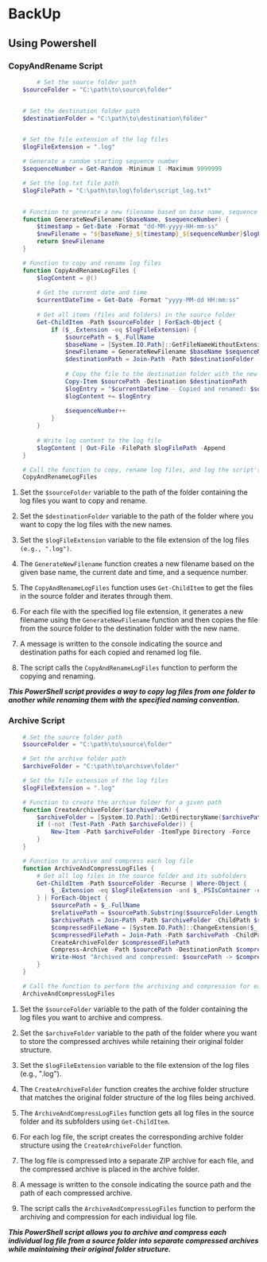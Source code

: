 # BackUp

## Using Powershell

### CopyAndRename Script
```powershell
        # Set the source folder path
    $sourceFolder = "C:\path\to\source\folder"


    # Set the destination folder path
    $destinationFolder = "C:\path\to\destination\folder"


    # Set the file extension of the log files
    $logFileExtension = ".log"

    # Generate a random starting sequence number
    $sequenceNumber = Get-Random -Minimum 1 -Maximum 9999999

    # Set the log.txt file path
    $logFilePath = "C:\path\to\log\folder\script_log.txt"


    # Function to generate a new filename based on base name, sequence number, date, and time
    function GenerateNewFilename($baseName, $sequenceNumber) {
        $timestamp = Get-Date -Format "dd-MM-yyyy-HH-mm-ss"
        $newFilename = "${baseName}_${timestamp}_${sequenceNumber}$logFileExtension"
        return $newFilename
    }

    # Function to copy and rename log files
    function CopyAndRenameLogFiles {
        $logContent = @()
        
        # Get the current date and time
        $currentDateTime = Get-Date -Format "yyyy-MM-dd HH:mm:ss"
        
        # Get all items (files and folders) in the source folder
        Get-ChildItem -Path $sourceFolder | ForEach-Object {
            if ($_.Extension -eq $logFileExtension) {
                $sourcePath = $_.FullName
                $baseName = [System.IO.Path]::GetFileNameWithoutExtension($sourcePath)
                $newFilename = GenerateNewFilename $baseName $sequenceNumber
                $destinationPath = Join-Path -Path $destinationFolder -ChildPath $newFilename
                
                # Copy the file to the destination folder with the new name
                Copy-Item $sourcePath -Destination $destinationPath
                $logEntry = "$currentDateTime - Copied and renamed: $sourcePath -> $destinationPath"
                $logContent += $logEntry
                
                $sequenceNumber++
            }
        }
        
        # Write log content to the log file
        $logContent | Out-File -FilePath $logFilePath -Append
    }

    # Call the function to copy, rename log files, and log the script's behavior
    CopyAndRenameLogFiles


```

1. Set the `$sourceFolder` variable to the path of the folder containing the log files you want to copy and rename.

2. Set the `$destinationFolder` variable to the path of the folder where you want to copy the log files with the new names.

3. Set the `$logFileExtension` variable to the file extension of the log files `(e.g., ".log")`.

4. The `GenerateNewFilename` function creates a new filename based on the given base name, the current date and time, and a sequence number.

5. The `CopyAndRenameLogFiles` function uses `Get-ChildItem` to get the files in the source folder and iterates through them.

6. For each file with the specified log file extension, it generates a new filename using the `GenerateNewFilename` function and then copies the file from the source folder to the destination folder with the new name.

7. A message is written to the console indicating the source and destination paths for each copied and renamed log file.

8. The script calls the `CopyAndRenameLogFiles` function to perform the copying and renaming.

***This PowerShell script provides a way to copy log files from one folder to another while renaming them with the specified naming convention.***


### Archive Script

```powershell
    # Set the source folder path
    $sourceFolder = "C:\path\to\source\folder"

    # Set the archive folder path
    $archiveFolder = "C:\path\to\archive\folder"

    # Set the file extension of the log files
    $logFileExtension = ".log"

    # Function to create the archive folder for a given path
    function CreateArchiveFolder($archivePath) {
        $archiveFolder = [System.IO.Path]::GetDirectoryName($archivePath)
        if (-not (Test-Path -Path $archiveFolder)) {
            New-Item -Path $archiveFolder -ItemType Directory -Force
        }
    }

    # Function to archive and compress each log file
    function ArchiveAndCompressLogFiles {
        # Get all log files in the source folder and its subfolders
        Get-ChildItem -Path $sourceFolder -Recurse | Where-Object {
            $_.Extension -eq $logFileExtension -and $_.PSIsContainer -eq $false
        } | ForEach-Object {
            $sourcePath = $_.FullName
            $relativePath = $sourcePath.Substring($sourceFolder.Length)
            $archivePath = Join-Path -Path $archiveFolder -ChildPath $relativePath
            $compressedFileName = [System.IO.Path]::ChangeExtension($_.Name, "zip")
            $compressedFilePath = Join-Path -Path $archivePath -ChildPath $compressedFileName
            CreateArchiveFolder $compressedFilePath
            Compress-Archive -Path $sourcePath -DestinationPath $compressedFilePath -Force
            Write-Host "Archived and compressed: $sourcePath -> $compressedFilePath"
        }
    }

    # Call the function to perform the archiving and compression for each log file
    ArchiveAndCompressLogFiles

```

1. Set the `$sourceFolder` variable to the path of the folder containing the log files you want to archive and compress.


2. Set the `$archiveFolder` variable to the path of the folder where you want to store the compressed archives while retaining their original folder structure.

3. Set the `$logFileExtension` variable to the file extension of the log files (e.g., ".log").

4. The `CreateArchiveFolder` function creates the archive folder structure that matches the original folder structure of the log files being archived.

5. The `ArchiveAndCompressLogFiles` function gets all log files in the source folder and its subfolders using `Get-ChildItem`.

6. For each log file, the script creates the corresponding archive folder structure using the `CreateArchiveFolder` function.

7. The log file is compressed into a separate ZIP archive for each file, and the compressed archive is placed in the archive folder.

8. A message is written to the console indicating the source path and the path of each compressed archive.

9. The script calls the `ArchiveAndCompressLogFiles` function to perform the archiving and compression for each individual log file.

***This PowerShell script allows you to archive and compress each individual log file from a source folder into separate compressed archives while maintaining their original folder structure.***
